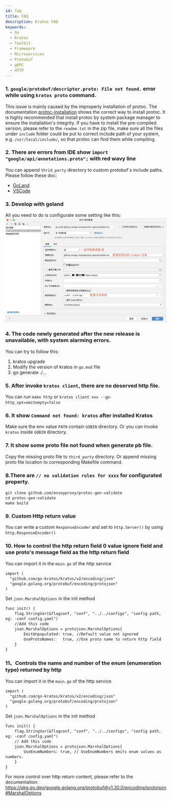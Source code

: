 ```yaml
---
id: faq
title: FAQ
description: Kratos FAQ
keywords:
  - Go 
  - Kratos
  - Toolkit
  - Framework
  - Microservices
  - Protobuf
  - gRPC
  - HTTP
---
```


### 1. `google/protobuf/descriptor.proto: File not found.` error while using `kratos proto` command.
This issue is mainly caused by the improperly installation of protoc. The documentation [protoc-installation](https://grpc.io/docs/protoc-installation/) shows the correct way to install protoc. It is highly recommended that install protoc by system package manager to ensure the installation's integrity. If you have to install the pre-compiled version, please refer to the `readme.txt` in the zip file, make sure all the files under `include` folder could be put to correct include path of your system, e.g. `/usr/local/include/`, so that protoc can find them while compiling.


### 2. There are errors from IDE show `import "google/api/annotations.proto";` with red wavy line 
You can append `thrid_party` directory to custom protobuf`s include paths. Please follow these doc:

* [GoLand](https://github.com/ksprojects/protobuf-jetbrains-plugin#configuration) 
* [VSCode](https://github.com/zxh0/vscode-proto3#extension-settings)

### 3. Develop with goland

All you need to do is configurate some setting like this:
<img src="/images/goland.png" width="650px" />

### 4. The code newly generated after the new release is unavailable, with system alarming errors.

You can try to follow this:
1. kratos upgrade
2. Modify the version of kratos in `go.mod` file
3. go generate ./...

### 5. After invoke `kratos client`, there are no deserved http file.

You can run `make http` or `kratos client xxx --go-http_opt=omitempty=false`

### 6. It show `Command not found: kratos` after installed Kratos

Make sure the env value `PATH` contain `GOBIN` directory. Or you can invoke `kratos` inside `GOBIN` directory.

### 7. It show some proto file not found when generate pb file.
Copy the missing proto file to `third_party` directory. Or append missing proto file location to corresponding Makefile command.

### 8.There are  `// no validation rules for xxxx` for configurated property.
```
git clone github.com/envoyproxy/protoc-gen-validate
cd protoc-gen-validate
make build
```

### 9. Custom Http return value

You can write a custom `ResponseEncoder` and set to `http.Server()` by using `http.ResponseEncoder()`

### 10. How to control the http return field 0 value ignore field and use proto's message field as the http return field

You can import it in the `main.go` of the http service

```
import (
  "github.com/go-kratos/kratos/v2/encoding/json"
  "google.golang.org/protobuf/encoding/protojson"
)
```

Set `json.MarshalOptions` in the init method

```
func init() {
    flag.StringVar(&flagconf, "conf", "../../configs", "config path, eg: -conf config.yaml")
    //Add this code
    json.MarshalOptions = protojson.MarshalOptions{
        EmitUnpopulated: true, //Default value not ignored
        UseProtoNames:   true, //Use proto name to return http field
    }
}
```

### 11、Controls the name and number of the enum (enumeration type) returned by http

You can import it in the `main.go` of the http service

```
import (
  "github.com/go-kratos/kratos/v2/encoding/json"
  "google.golang.org/protobuf/encoding/protojson"
)
```

Set `json.MarshalOptions` in the init method

```
func init() {
    flag.StringVar(&flagconf, "conf", "../../configs", "config path, eg: -conf config.yaml")
    // Add this code
    json.MarshalOptions = protojson.MarshalOptions{
        UseEnumNumbers: true, // UseEnumNumbers emits enum values as numbers.
    }
}
```

For more control over http return content, please refer to the documentation: https://pkg.go.dev/google.golang.org/protobuf@v1.30.0/encoding/protojson#MarshalOptions



